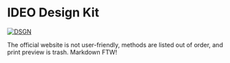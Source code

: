# IDEO Design Kit

[![DSGN](https://img.shields.io/badge/%F0%9F%96%BC-DSGN/ideo--design--kit-07d0eb.svg?style=flat-square)](https://git.inc.sh/DSGN/ideo-design-kit)

The official website is not user-friendly, methods are listed out of order, and print preview is trash. Markdown FTW!
